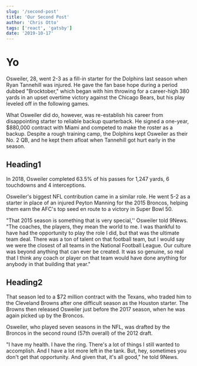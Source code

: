 ```yaml
---
slug: '/second-post'
title: 'Our Second Post'
author: 'Chris Otto'
tags: ['react', 'gatsby']
date: '2019-10-17'
---
```


# Yo

Osweiler, 28, went 2-3 as a fill-in starter for the Dolphins last season when Ryan Tannehill was injured. He gave the fan base hope during a period dubbed "Brocktober," which began with him throwing for a career-high 380 yards in an upset overtime victory against the Chicago Bears, but his play leveled off in the following games.

What Osweiler did do, however, was re-establish his career from disappointing starter to reliable backup quarterback. He signed a one-year, \$880,000 contract with Miami and competed to make the roster as a backup. Despite a rough training camp, the Dolphins kept Osweiler as their No. 2 QB, and he kept them afloat when Tannehill got hurt early in the season.

## Heading1

In 2018, Osweiler completed 63.5% of his passes for 1,247 yards, 6 touchdowns and 4 interceptions.

Osweiler's biggest NFL contribution came in a similar role. He went 5-2 as a starter in place of an injured Peyton Manning for the 2015 Broncos, helping them earn the AFC's top seed en route to a victory in Super Bowl 50.

"That 2015 season is something that is very special,'' Osweiler told 9News. "The coaches, the players, they mean the world to me. I was thankful to have had the opportunity to play the role I did, but that was the ultimate team deal. There was a ton of talent on that football team, but I would say we were the closest of all teams in the National Football League. Our culture was beyond anything that can ever be created. It was so genuine, so real that I think any coach or player on that team would have done anything for anybody in that building that year."

## Heading2

That season led to a \$72 million contract with the Texans, who traded him to the Cleveland Browns after one difficult season as the Houston starter. The Browns then released Osweiler just before the 2017 season, when he was again picked up by the Broncos.

Osweiler, who played seven seasons in the NFL, was drafted by the Broncos in the second round (57th overall) of the 2012 draft.

"I have my health. I have the ring. There's a lot of things I still wanted to accomplish. And I have a lot more left in the tank. But, hey, sometimes you don't get that opportunity. And given that, it's all good," he told 9News.
